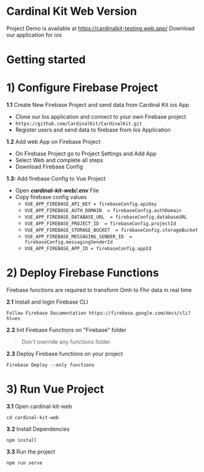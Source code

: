 # Cardinal Kit Web Version

Project Demo is available at https://cardinalkit-testing.web.app/ 
Download our application for ios 

# Getting started
# 1) Configure Firebase Project
**1.1** Create New Firebase Project and send data from Cardinal Kit ios App
 - Clone our Ios application and connect to your own Firebase project
 - `https://github.com/CardinalKit/CardinalKit.git`
 - Register users and send data to firebase from Ios Application

**1.2** Add web App on Firebase Project
 - On Firebase Project go to Project Settings and Add App
 - Select Web and complete all steps
 - Download Firebase Config

**1.3:** Add firebase Config to Vue Project

 - Open ***cardinal-kit-web/.env*** File
 - Copy firebase config values 
	 - `VUE_APP_FIREBASE_API_KEY = firebaseConfig.apiKey`
	 - `VUE_APP_FIREBASE_AUTH_DOMAIN  = firebaseConfig.authDomain`
     - `VUE_APP_FIREBASE_DATABASE_URL  = firebaseConfig.databaseURL`
	 - `VUE_APP_FIREBASE_PROJECT_ID  = firebaseConfig.projectId`
	 - `VUE_APP_FIREBASE_STORAGE_BUCKET  = firebaseConfig.storageBucket`
	 - `VUE_APP_FIREBASE_MESSAGING_SENDER_ID  = firebaseConfig.messagingSenderId` 
	 - `VUE_APP_FIREBASE_APP_ID = firebaseConfig.appId` 
	
# 2) Deploy Firebase Functions

Firebase functions are required to transform Omh to Fhir data in real time

**2.1** Install and login  Firebase CLI 

    Follow Firebase Documentation https://firebase.google.com/docs/cli?hl=es
   **2.2** Init Firebase Functions on "Firebase" folder 
> Don't override any functions folder

**2.3** Deploy Firebase functions on your project
		

    Firebase Deploy --only functions

# 3) Run Vue Project

 **3.1** Open cardinal-kit-web

    cd cardinal-kit-web

**3.2** Install Dependencies

    npm install

**3.3** Run the project

    npm run serve

